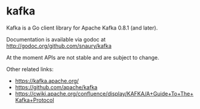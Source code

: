 kafka
=====

Kafka is a Go client library for Apache Kafka 0.8.1 (and later).

Documentation is available via godoc at http://godoc.org/github.com/snaury/kafka

At the moment APIs are not stable and are subject to change.

Other related links:
* https://kafka.apache.org/
* https://github.com/apache/kafka
* https://cwiki.apache.org/confluence/display/KAFKA/A+Guide+To+The+Kafka+Protocol
